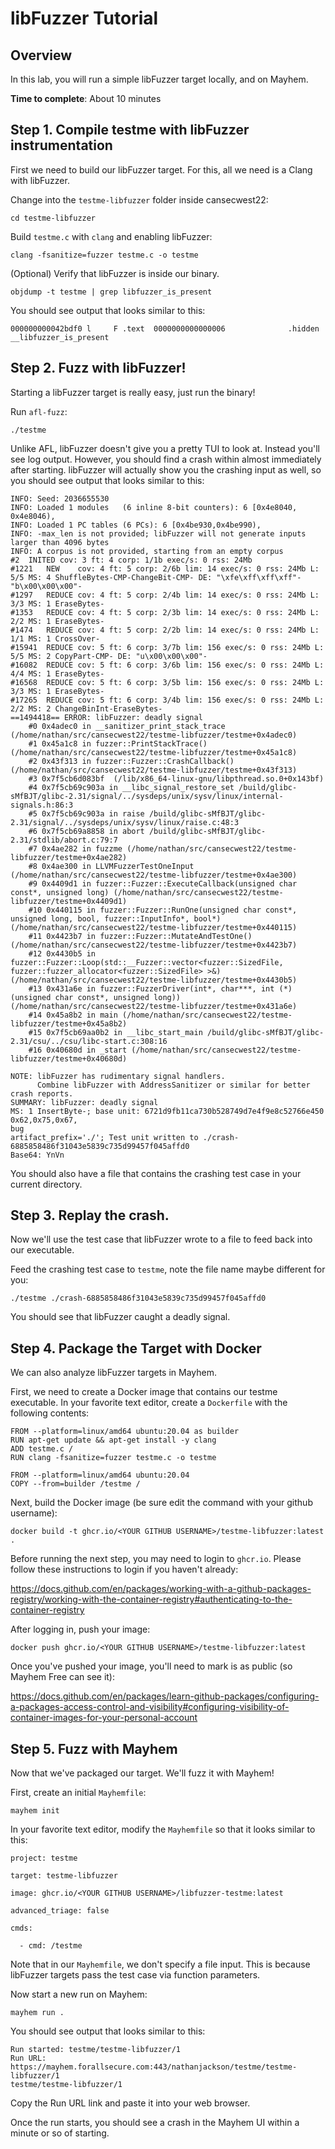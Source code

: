 # libFuzzer Tutorial

## Overview

In this lab, you will run a simple libFuzzer target locally, and on Mayhem.

**Time to complete**: About 10 minutes

## Step 1. Compile testme with libFuzzer instrumentation

First we need to build our libFuzzer target. For this, all we need is a Clang with libFuzzer.

Change into the `testme-libfuzzer` folder inside cansecwest22:

```
cd testme-libfuzzer
```

Build `testme.c` with `clang` and enabling libFuzzer:

```
clang -fsanitize=fuzzer testme.c -o testme
```

(Optional) Verify that libFuzzer is inside our binary.

```
objdump -t testme | grep libfuzzer_is_present
```

You should see output that looks similar to this:

```
000000000042bdf0 l     F .text	0000000000000006              .hidden __libfuzzer_is_present
```

## Step 2. Fuzz with libFuzzer!

Starting a libFuzzer target is really easy, just run the binary!

Run `afl-fuzz`:

```
./testme
```

Unlike AFL, libFuzzer doesn't give you a pretty TUI to look at. Instead you'll see log output. However, you should find a crash within almost immediately after starting. libFuzzer will actually show you the crashing input as well, so you should see output that looks similar to this:

```
INFO: Seed: 2036655530
INFO: Loaded 1 modules   (6 inline 8-bit counters): 6 [0x4e8040, 0x4e8046), 
INFO: Loaded 1 PC tables (6 PCs): 6 [0x4be930,0x4be990), 
INFO: -max_len is not provided; libFuzzer will not generate inputs larger than 4096 bytes
INFO: A corpus is not provided, starting from an empty corpus
#2	INITED cov: 3 ft: 4 corp: 1/1b exec/s: 0 rss: 24Mb
#1221	NEW    cov: 4 ft: 5 corp: 2/6b lim: 14 exec/s: 0 rss: 24Mb L: 5/5 MS: 4 ShuffleBytes-CMP-ChangeBit-CMP- DE: "\xfe\xff\xff\xff"-"b\x00\x00\x00"-
#1297	REDUCE cov: 4 ft: 5 corp: 2/4b lim: 14 exec/s: 0 rss: 24Mb L: 3/3 MS: 1 EraseBytes-
#1353	REDUCE cov: 4 ft: 5 corp: 2/3b lim: 14 exec/s: 0 rss: 24Mb L: 2/2 MS: 1 EraseBytes-
#1474	REDUCE cov: 4 ft: 5 corp: 2/2b lim: 14 exec/s: 0 rss: 24Mb L: 1/1 MS: 1 CrossOver-
#15941	REDUCE cov: 5 ft: 6 corp: 3/7b lim: 156 exec/s: 0 rss: 24Mb L: 5/5 MS: 2 CopyPart-CMP- DE: "u\x00\x00\x00"-
#16082	REDUCE cov: 5 ft: 6 corp: 3/6b lim: 156 exec/s: 0 rss: 24Mb L: 4/4 MS: 1 EraseBytes-
#16568	REDUCE cov: 5 ft: 6 corp: 3/5b lim: 156 exec/s: 0 rss: 24Mb L: 3/3 MS: 1 EraseBytes-
#17265	REDUCE cov: 5 ft: 6 corp: 3/4b lim: 156 exec/s: 0 rss: 24Mb L: 2/2 MS: 2 ChangeBinInt-EraseBytes-
==1494418== ERROR: libFuzzer: deadly signal
    #0 0x4adec0 in __sanitizer_print_stack_trace (/home/nathan/src/cansecwest22/testme-libfuzzer/testme+0x4adec0)
    #1 0x45a1c8 in fuzzer::PrintStackTrace() (/home/nathan/src/cansecwest22/testme-libfuzzer/testme+0x45a1c8)
    #2 0x43f313 in fuzzer::Fuzzer::CrashCallback() (/home/nathan/src/cansecwest22/testme-libfuzzer/testme+0x43f313)
    #3 0x7f5cb6d083bf  (/lib/x86_64-linux-gnu/libpthread.so.0+0x143bf)
    #4 0x7f5cb69c903a in __libc_signal_restore_set /build/glibc-sMfBJT/glibc-2.31/signal/../sysdeps/unix/sysv/linux/internal-signals.h:86:3
    #5 0x7f5cb69c903a in raise /build/glibc-sMfBJT/glibc-2.31/signal/../sysdeps/unix/sysv/linux/raise.c:48:3
    #6 0x7f5cb69a8858 in abort /build/glibc-sMfBJT/glibc-2.31/stdlib/abort.c:79:7
    #7 0x4ae282 in fuzzme (/home/nathan/src/cansecwest22/testme-libfuzzer/testme+0x4ae282)
    #8 0x4ae300 in LLVMFuzzerTestOneInput (/home/nathan/src/cansecwest22/testme-libfuzzer/testme+0x4ae300)
    #9 0x4409d1 in fuzzer::Fuzzer::ExecuteCallback(unsigned char const*, unsigned long) (/home/nathan/src/cansecwest22/testme-libfuzzer/testme+0x4409d1)
    #10 0x440115 in fuzzer::Fuzzer::RunOne(unsigned char const*, unsigned long, bool, fuzzer::InputInfo*, bool*) (/home/nathan/src/cansecwest22/testme-libfuzzer/testme+0x440115)
    #11 0x4423b7 in fuzzer::Fuzzer::MutateAndTestOne() (/home/nathan/src/cansecwest22/testme-libfuzzer/testme+0x4423b7)
    #12 0x4430b5 in fuzzer::Fuzzer::Loop(std::__Fuzzer::vector<fuzzer::SizedFile, fuzzer::fuzzer_allocator<fuzzer::SizedFile> >&) (/home/nathan/src/cansecwest22/testme-libfuzzer/testme+0x4430b5)
    #13 0x431a6e in fuzzer::FuzzerDriver(int*, char***, int (*)(unsigned char const*, unsigned long)) (/home/nathan/src/cansecwest22/testme-libfuzzer/testme+0x431a6e)
    #14 0x45a8b2 in main (/home/nathan/src/cansecwest22/testme-libfuzzer/testme+0x45a8b2)
    #15 0x7f5cb69aa0b2 in __libc_start_main /build/glibc-sMfBJT/glibc-2.31/csu/../csu/libc-start.c:308:16
    #16 0x40680d in _start (/home/nathan/src/cansecwest22/testme-libfuzzer/testme+0x40680d)

NOTE: libFuzzer has rudimentary signal handlers.
      Combine libFuzzer with AddressSanitizer or similar for better crash reports.
SUMMARY: libFuzzer: deadly signal
MS: 1 InsertByte-; base unit: 6721d9fb11ca730b528749d7e4f9e8c52766e450
0x62,0x75,0x67,
bug
artifact_prefix='./'; Test unit written to ./crash-6885858486f31043e5839c735d99457f045affd0
Base64: YnVn
```

You should also have a file that contains the crashing test case in your current directory.

## Step 3. Replay the crash.

Now we'll use the test case that libFuzzer wrote to a file to feed back into our executable.

Feed the crashing test case to `testme`, note the file name maybe different for you:

```
./testme ./crash-6885858486f31043e5839c735d99457f045affd0
```

You should see that libFuzzer caught a deadly signal.

## Step 4. Package the Target with Docker

We can also analyze libFuzzer targets in Mayhem.

First, we need to create a Docker image that contains our testme executable. In your favorite text editor, create a `Dockerfile` with the following contents:

```
FROM --platform=linux/amd64 ubuntu:20.04 as builder
RUN apt-get update && apt-get install -y clang
ADD testme.c /
RUN clang -fsanitize=fuzzer testme.c -o testme

FROM --platform=linux/amd64 ubuntu:20.04
COPY --from=builder /testme /
```

Next, build the Docker image (be sure edit the command with your github username):

```
docker build -t ghcr.io/<YOUR GITHUB USERNAME>/testme-libfuzzer:latest .
```

Before running the next step, you may need to login to `ghcr.io`. Please follow these instructions to login if you haven't already:

https://docs.github.com/en/packages/working-with-a-github-packages-registry/working-with-the-container-registry#authenticating-to-the-container-registry

After logging in, push your image:

```
docker push ghcr.io/<YOUR GITHUB USERNAME>/testme-libfuzzer:latest
```

Once you've pushed your image, you'll need to mark is as public (so Mayhem Free can see it):

https://docs.github.com/en/packages/learn-github-packages/configuring-a-packages-access-control-and-visibility#configuring-visibility-of-container-images-for-your-personal-account

## Step 5. Fuzz with Mayhem

Now that we've packaged our target. We'll fuzz it with Mayhem!

First, create an initial `Mayhemfile`:

```
mayhem init
```

In your favorite text editor, modify the `Mayhemfile` so that it looks similar to this:

```
project: testme

target: testme-libfuzzer

image: ghcr.io/<YOUR GITHUB USERNAME>/libfuzzer-testme:latest

advanced_triage: false

cmds:

  - cmd: /testme
```

Note that in our `Mayhemfile`, we don't specify a file input. This is because libFuzzer targets pass the test case via function parameters.

Now start a new run on Mayhem:

```
mayhem run .
```

You should see output that looks similar to this:

```
Run started: testme/testme-libfuzzer/1
Run URL: https://mayhem.forallsecure.com:443/nathanjackson/testme/testme-libfuzzer/1
testme/testme-libfuzzer/1
```

Copy the Run URL link and paste it into your web browser.

Once the run starts, you should see a crash in the Mayhem UI within a minute or so of starting.

